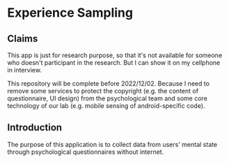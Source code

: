 # Experience Sampling
## Claims
This app is just for research purpose, so that it's not available for someone who doesn't participant in the research.
But I can show it on my cellphone in interview.

This repository will be complete before 2022/12/02.
Because I need to remove some services to protect the copyright (e.g. the content of questionnaire, UI design) from the psychological team and some core technology of our lab (e.g. mobile sensing of android-specific code).

## Introduction
The purpose of this application is to collect data from users' mental state through psychological questionnaires without internet.



